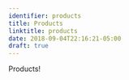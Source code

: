 ```yaml
---
identifier: products
title: Products
linktitle: products
date: 2018-09-04T22:16:21-05:00
draft: true
---
```


Products! 